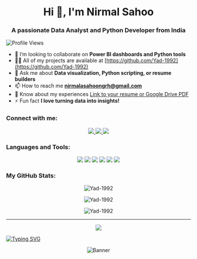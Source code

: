 <h1 align="center">Hi 👋, I'm Nirmal Sahoo</h1>
<h3 align="center">A passionate Data Analyst and Python Developer from India</h3>


<p align="left">
  <img src="https://komarev.com/ghpvc/?username=Yad-1992&color=brightgreen" alt="Profile Views" />
</p>


<!-- Add a profile image or banner if you want; this is optional -->
<!-- <img src="https://your-banner-image-url.jpg" alt="Banner" /> -->


- 👯 I’m looking to collaborate on **Power BI dashboards and Python tools**
- 👨‍💻 All of my projects are available at [https://github.com/Yad-1992](https://github.com/Yad-1992)
- 💬 Ask me about **Data visualization, Python scripting, or resume builders**
- 📫 How to reach me **nirmalasahoongrh@gmail.com**
- 📄 Know about my experiences [Link to your resume or Google Drive PDF](https://your-resume-link.com)
- ⚡ Fun fact **I love turning data into insights!**

### Connect with me:
<p align="center">
  <a href="https://www.linkedin.com/in/nirmal-sahoo/">
    <img src="https://img.shields.io/badge/LinkedIn-0077B5?style=for-the-badge&logo=linkedin&logoColor=white" />
  </a>
  <a href="nirmalasahoongrh@gmail.com">
    <img src="https://img.shields.io/badge/Gmail-D14836?style=for-the-badge&logo=gmail&logoColor=white" />
  </a>
  <a href="https://github.com/Yad-1992">
    <img src="https://img.shields.io/badge/GitHub-100000?style=for-the-badge&logo=github&logoColor=white" />
  </a>
</p>
</p>

### Languages and Tools:
<p align="center">
  <!-- Python -->
  <img src="https://img.shields.io/badge/Python-3776AB?style=for-the-badge&logo=python&logoColor=white" />
  <!-- SQL -->
  <img src="https://img.shields.io/badge/SQL-4479A1?style=for-the-badge&logo=mysql&logoColor=white" />
  <!-- Power BI -->
  <img src="https://img.shields.io/badge/PowerBI-F2C811?style=for-the-badge&logo=powerbi&logoColor=black" />
  <!-- HTML -->
  <img src="https://img.shields.io/badge/HTML5-E34F26?style=for-the-badge&logo=html5&logoColor=white" />
  <!-- CSS -->
  <img src="https://img.shields.io/badge/CSS3-1572B6?style=for-the-badge&logo=css3&logoColor=white" />
  <!-- JavaScript -->
  <img src="https://img.shields.io/badge/JavaScript-F7DF1E?style=for-the-badge&logo=javascript&logoColor=black" />
</p>


### My GitHub Stats:

<p align="center">
  <img src="https://github-readme-stats.vercel.app/api/top-langs?username=Yad-1992&show_icons=true&theme=dark&locale=en&layout=compact" alt="Yad-1992" />
</p>

<p align="center">
  <img src="https://github-readme-stats.vercel.app/api?username=Yad-1992&show_icons=true&theme=dark&locale=en" alt="Yad-1992" />
</p>

<p align="center">
  <img src="https://github-readme-streak-stats.herokuapp.com/?user=Yad-1992&theme=dark" alt="Yad-1992" />
</p>

---------------------------------------------------
<p align="center">
  <img src="https://github-profile-trophy.vercel.app/?username=Yad-1992&theme=radical&no-frame=true&margin-w=15&margin-h=15" />
</p>

[![Typing SVG](https://readme-typing-svg.herokuapp.com?font=Fira+Code&pause=1000&color=36BCF7&width=435&lines=Data+Analyst;Python+Developer;Power+BI+Specialist)](https://git.io/typing-svg)

<p align="center">
  <img src="https://raw.githubusercontent.com/your-username/your-username/main/banner.gif" alt="Banner" />
</p>

